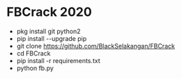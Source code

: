# FBCrack 2020

- pkg install git python2
- pip install --upgrade pip
- git clone https://github.com/BlackSelakangan/FBCrack
- cd FBCrack
- pip install -r requirements.txt
- python fb.py
